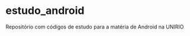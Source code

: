 estudo_android
==============

Repositório com códigos de estudo para a matéria de Android na UNIRIO
